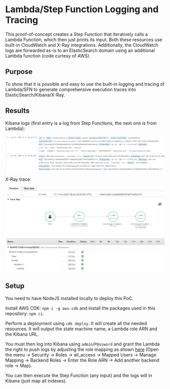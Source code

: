 # Lambda/Step Function Logging and Tracing

This proof-of-concept creates a Step Function that iteratively calls a Lambda Function, which then just prints its input. Both these resources use built-in CloudWatch and X-Ray integrations. Additionally, the CloudWatch logs are forwarded as-is to an ElasticSearch domain using an additional Lambda function (code curtesy of AWS).

## Purpose
To show that it is possible and easy to use the built-in logging and tracing of Lambda/SFN to generate comprehensive execution traces into ElasticSearch/Kibana/X-Ray.

## Results

Kibana logs (first entry is a log from Step Functions, the next one is from Lambda):

![Kibana Logs](./images/ess.png)

X-Ray trace:

![X-Ray Trace](./images/xray.png)

## Setup
You need to have NodeJS installed locally to deploy this PoC. 

Install AWS CDK: `npm i -g aws-cdk` and install the packages used in this repository: `npm ci`. 

Perform a deployment using `cdk deploy`. It will create all the needed resources. It will output the state machine name, a Lambda role ARN and the Kibana URL.

You must then log into Kibana using `admin`/`P@ssword` and grant the Lambda the right to push logs by adjusting the role mapping as shown [here](https://aws.amazon.com/tr/premiumsupport/knowledge-center/es-troubleshoot-cloudwatch-logs/#I.27m_unable_to_stream_my_CloudWatch_log_group_to_an_Amazon_ES_domain_when_fine-grained_access_control_is_enabled) (Open the menu -> Security -> Roles -> all_access -> Mapped Users -> Manage Mapping -> Backend Roles -> Enter the Role ARN -> Add another backend role -> Map).

You can then execute the Step Function (any input) and the logs will in Kibana (just map all indexes).
